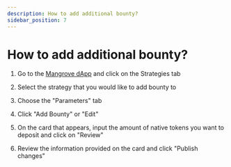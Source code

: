 ```yaml
---
description: How to add additional bounty?
sidebar_position: 7
---
```



# How to add additional bounty?

1. Go to the [Mangrove dApp](https://app.mangrove.exchange/) and click on the Strategies tab

2. Select the strategy that you would like to add bounty to

3. Choose the "Parameters" tab

4. Click "Add Bounty" or "Edit" 

5. On the card that appears, input the amount of native tokens you want to deposit and click on "Review"

6. Review the information provided on the card and click "Publish changes"
